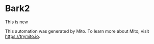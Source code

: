 
# Bark2

This is new

This automation was generated by Mito. To learn more about Mito, visit https://trymito.io.
